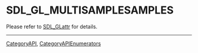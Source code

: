 # SDL_GL_MULTISAMPLESAMPLES

Please refer to [SDL_GLattr](SDL_GLattr) for details.

----
[CategoryAPI](CategoryAPI), [CategoryAPIEnumerators](CategoryAPIEnumerators)

